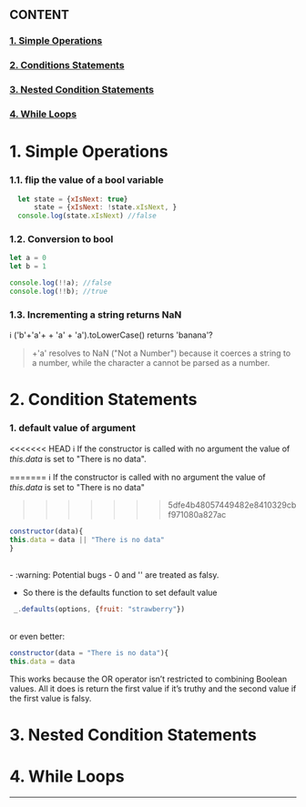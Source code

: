 ## CONTENT
### [1. Simple Operations](#1-simple-operations-1)
### [2. Conditions Statements](#2-condition-statements-1)
### [3. Nested Condition Statements](#3-nested-condition-statements-1)
### [4. While Loops](#4-while-loops-1)

# 1. Simple Operations
### 1.1. flip the value of a bool variable
```js
  let state = {xIsNext: true}
      state = {xIsNext: !state.xIsNext, }
  console.log(state.xIsNext) //false
```

### 1.2. Conversion to bool

```js
let a = 0
let b = 1

console.log(!!a); //false
console.log(!!b); //true

```
### 1.3. Incrementing a string returns NaN
:information_source: ('b'+'a'+ + 'a' + 'a').toLowerCase() returns 'banana'?
> +'a' 
resolves to NaN ("Not a Number") because it coerces a string to a number, while the character a cannot be parsed as a number.
# 2. Condition Statements

### 1. default value of argument

<<<<<<< HEAD
:information_source:  If the constructor is called with no argument the value of *this.data* is set to "There is no data".

=======
:information_source:   If the constructor is called with no argument the value of 
*this.data*
is set to "There is no data"
>>>>>>> 5dfe4b48057449482e8410329cbf971080a827ac

```js
constructor(data){
this.data = data || "There is no data"
}
```
</br>
- :warning:   Potential bugs
  - 0 and '' are treated as falsy.

- So there is the defaults function to set default value
```js
 _.defaults(options, {fruit: "strawberry"})
 ```
 </br> or even better:

 ```js
 constructor(data = "There is no data"){
this.data = data
 ```
 

This works because the OR operator isn’t restricted to combining Boolean values. All it does is return the first value if it’s truthy and the second value if the first value is falsy.
# 3. Nested Condition Statements
# 4. While Loops
---
